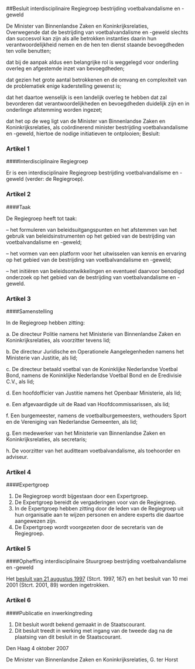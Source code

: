 <meta http-equiv='Content-Type' content='text/html; charset=utf-8' />

##Besluit interdisciplinaire Regiegroep bestrijding voetbalvandalisme en -geweld

De Minister van Binnenlandse Zaken en Koninkrijksrelaties,  
Overwegende dat de bestrijding van voetbalvandalisme en -geweld slechts dan succesvol kan zijn als alle betrokken instanties daarin hun verantwoordelijkheid nemen en de hen ten dienst staande bevoegdheden ten volle benutten;

dat bij de aanpak aldus een belangrijke rol is weggelegd voor onderling overleg en afgestemde inzet van bevoegdheden;

dat gezien het grote aantal betrokkenen en de omvang en complexiteit van de problematiek enige kaderstelling gewenst is;

dat het daartoe wenselijk is een landelijk overleg te hebben dat zal bevorderen dat verantwoordelijkheden en bevoegdheden duidelijk zijn en in onderlinge afstemming worden ingezet;

dat het op de weg ligt van de Minister van Binnenlandse Zaken en Koninkrijksrelaties, als coördinerend minister bestrijding voetbalvandalisme en -geweld, hiertoe de nodige initiatieven te ontplooien;
Besluit:    

### Artikel  1  

####Interdisciplinaire Regiegroep

Er is een interdisciplinaire Regiegroep bestrijding voetbalvandalisme en -geweld (verder: de Regiegroep). 

### Artikel  2  

####Taak

De Regiegroep heeft tot taak: 

– het formuleren van beleidsuitgangspunten en het afstemmen van het gebruik van beleidsinstrumenten op het gebied van de bestrijding van voetbalvandalisme en -geweld;  

– het vormen van een platform voor het uitwisselen van kennis en ervaring op het gebied van de bestrijding van voetbalvandalisme en -geweld;  

– het initiëren van beleidsontwikkelingen en eventueel daarvoor benodigd onderzoek op het gebied van de bestrijding van voetbalvandalisme en -geweld.   

### Artikel  3  

####Samenstelling

In de Regiegroep hebben zitting: 

a. De directeur Politie namens het Ministerie van Binnenlandse Zaken en Koninkrijksrelaties, als voorzitter tevens lid;  

b. De directeur Juridische en Operationele Aangelegenheden namens het Ministerie van Justitie, als lid;  

c. De directeur betaald voetbal van de Koninklijke Nederlandse Voetbal Bond, namens de Koninklijke Nederlandse Voetbal Bond en de Eredivisie C.V., als lid;  

d. Een hoofdofficier van Justitie namens het Openbaar Ministerie, als lid;  

e. Een afgevaardigde uit de Raad van Hoofdcommissarissen, als lid;  

f. Een burgemeester, namens de voetbalburgemeesters, wethouders Sport en de Vereniging van Nederlandse Gemeenten, als lid;  

g. Een medewerker van het Ministerie van Binnenlandse Zaken en Koninkrijksrelaties, als secretaris;  

h. De voorzitter van het auditteam voetbalvandalisme, als toehoorder en adviseur.   

### Artikel  4  

####Expertgroep

1.  De Regiegroep wordt bijgestaan door een Expertgroep.   
2.  De Expertgroep bereidt de vergaderingen voor van de Regiegroep.   
3.  In de Expertgroep hebben zitting door de leden van de Regiegroep uit hun organisatie aan te wijzen personen en andere experts die daartoe aangewezen zijn.   
4.  De Expertgroep wordt voorgezeten door de secretaris van de Regiegroep.  

### Artikel  5  

####Opheffing interdisciplinaire Stuurgroep bestrijding voetbalvandalisme en -geweld

Het [besluit van 21 augustus 1997](../../../../../../../../../ministeriele-regeling/instelling/interdisciplinaire/stuurgroep/bestrijding/voetbalvandalisme/en/etc/BWBR0008879/README.md) (Stcrt. 1997, 167) en het besluit van 10 mei 2001 (Stcrt. 2001, 89) worden ingetrokken. 

### Artikel  6  

####Publicatie en inwerkingtreding

1.  Dit besluit wordt bekend gemaakt in de Staatscourant.   
2.  Dit besluit treedt in werking met ingang van de tweede dag na de plaatsing van dit besluit in de Staatscourant.  

Den Haag 
4 oktober 2007   

De 
Minister van Binnenlandse Zaken en Koninkrijksrelaties, 
G. ter  Horst     

